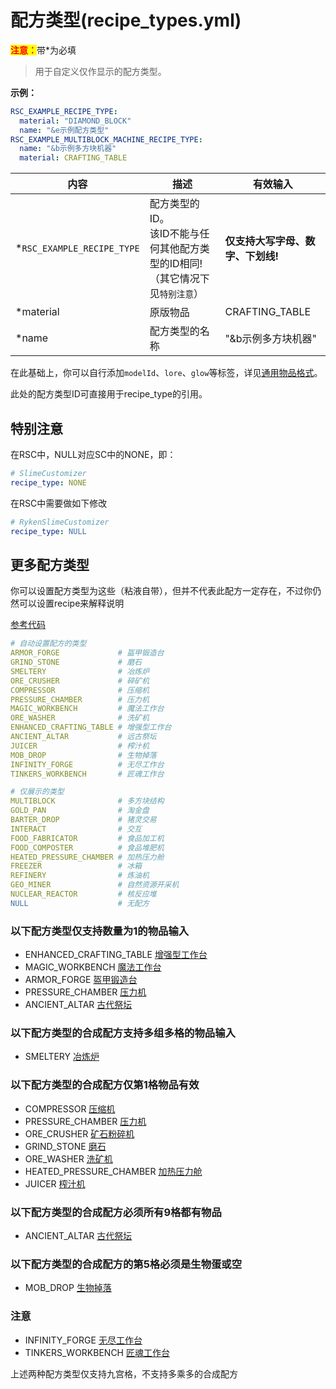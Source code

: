 # 配方类型(recipe_types.yml)

<mark style="color:red;">**注意：**</mark>带\*为必填

> 用于自定义仅作显示的配方类型。

**示例：**

```yaml
RSC_EXAMPLE_RECIPE_TYPE:
  material: "DIAMOND_BLOCK"
  name: "&e示例配方类型"
RSC_EXAMPLE_MULTIBLOCK_MACHINE_RECIPE_TYPE:
  name: "&b示例多方块机器"
  material: CRAFTING_TABLE
```

| 内容 | 描述 | 有效输入 |
| --- | ----------- | ----------------- |
| \*`RSC_EXAMPLE_RECIPE_TYPE` | 配方类型的ID。<br>该ID不能与任何其他配方类型的ID相同!（其它情况下见`特别注意`） | **仅支持大写字母、数字、下划线!** |
| \*material | 原版物品 | CRAFTING_TABLE |
| \*name | 配方类型的名称| "&b示例多方块机器" |

在此基础上，你可以自行添加`modelId`、`lore`、`glow`等标签，详见[通用物品格式](format/universal-item-format.md)。

此处的配方类型ID可直接用于recipe_type的引用。

## 特别注意

在RSC中，NULL对应SC中的NONE，即：

```yaml
# SlimeCustomizer
recipe_type: NONE
```

在RSC中需要做如下修改

```yaml
# RykenSlimeCustomizer
recipe_type: NULL
```

## 更多配方类型

你可以设置配方类型为这些（粘液自带），但并不代表此配方一定存在，不过你仍然可以设置recipe来解释说明

[参考代码](https://github.com/SlimefunGuguProject/Slimefun4/blob/master/src/main/java/io/github/thebusybiscuit/slimefun4/api/recipes/RecipeType.java)

```yaml
# 自动设置配方的类型
ARMOR_FORGE             # 盔甲锻造台
GRIND_STONE             # 磨石
SMELTERY                # 冶炼炉
ORE_CRUSHER             # 碎矿机
COMPRESSOR              # 压缩机
PRESSURE_CHAMBER        # 压力机
MAGIC_WORKBENCH         # 魔法工作台
ORE_WASHER              # 洗矿机
ENHANCED_CRAFTING_TABLE # 增强型工作台
ANCIENT_ALTAR           # 远古祭坛
JUICER                  # 榨汁机
MOB_DROP                # 生物掉落
INFINITY_FORGE          # 无尽工作台
TINKERS_WORKBENCH       # 匠魂工作台

# 仅展示的类型
MULTIBLOCK              # 多方块结构
GOLD_PAN                # 淘金盘
BARTER_DROP             # 猪灵交易
INTERACT                # 交互
FOOD_FABRICATOR         # 食品加工机
FOOD_COMPOSTER          # 食品堆肥机
HEATED_PRESSURE_CHAMBER # 加热压力舱
FREEZER                 # 冰箱
REFINERY                # 炼油机
GEO_MINER               # 自然资源开采机
NUCLEAR_REACTOR         # 核反应堆
NULL                    # 无配方
```

### 以下配方类型仅支持数量为1的物品输入

- ENHANCED_CRAFTING_TABLE <u>增强型工作台</u>
- MAGIC_WORKBENCH <u>魔法工作台</u>
- ARMOR_FORGE <u>盔甲锻造台</u>
- PRESSURE_CHAMBER <u>压力机</u>
- ANCIENT_ALTAR <u>古代祭坛</u>


### 以下配方类型的合成配方支持多组多格的物品输入

- SMELTERY <u>冶炼炉</u>


### 以下配方类型的合成配方仅第1格物品有效

- COMPRESSOR <u>压缩机</u>
- PRESSURE_CHAMBER <u>压力机</u>
- ORE_CRUSHER <u>矿石粉碎机</u>
- GRIND_STONE <u>磨石</u>
- ORE_WASHER <u>洗矿机</u>
- HEATED_PRESSURE_CHAMBER <u>加热压力舱</u>
- JUICER <u>榨汁机</u>

### 以下配方类型的合成配方必须所有9格都有物品

- ANCIENT_ALTAR <u>古代祭坛</u>

### 以下配方类型的合成配方的第5格必须是生物蛋或空

- MOB_DROP <u>生物掉落</u>

### 注意

- INFINITY_FORGE <u>无尽工作台</u>
- TINKERS_WORKBENCH <u>匠魂工作台</u>

上述两种配方类型仅支持九宫格，不支持多乘多的合成配方